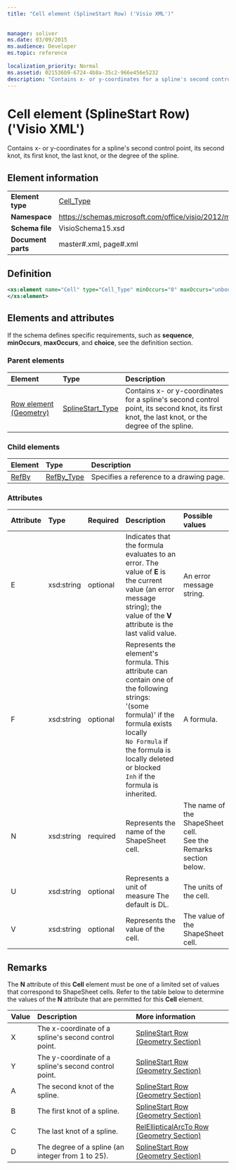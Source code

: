 ```yaml
---
title: "Cell element (SplineStart Row) ('Visio XML')"
 
 
manager: soliver
ms.date: 03/09/2015
ms.audience: Developer
ms.topic: reference
 
localization_priority: Normal
ms.assetid: 021536b9-6724-4b8a-35c2-966e456e5232
description: "Contains x- or y-coordinates for a spline's second control point, its second knot, its first knot, the last knot, or the degree of the spline."
---
```


# Cell element (SplineStart Row) ('Visio XML')

Contains x- or y-coordinates for a spline's second control point, its second knot, its first knot, the last knot, or the degree of the spline.
  
## Element information

|||
|:-----|:-----|
|**Element type** <br/> |[Cell_Type](cell_type-complextypevisio-xml.md) <br/> |
|**Namespace** <br/> |https://schemas.microsoft.com/office/visio/2012/main  <br/> |
|**Schema file** <br/> |VisioSchema15.xsd  <br/> |
|**Document parts** <br/> |master#.xml, page#.xml  <br/> |
   
## Definition

```XML
<xs:element name="Cell" type="Cell_Type" minOccurs="0" maxOccurs="unbounded" >
</xs:element>
```

## Elements and attributes

If the schema defines specific requirements, such as **sequence**, **minOccurs**, **maxOccurs**, and **choice**, see the definition section. 
  
### Parent elements

|**Element**|**Type**|**Description**|
|:-----|:-----|:-----|
|[Row element (Geometry)](row-element-geometry-sectionvisio-xml.md) <br/> |[SplineStart_Type](splinestart_type-complextypevisio-xml.md) <br/> |Contains x- or y-coordinates for a spline's second control point, its second knot, its first knot, the last knot, or the degree of the spline.  <br/> |
   
### Child elements

|**Element**|**Type**|**Description**|
|:-----|:-----|:-----|
|[RefBy](refby-element-cell_type-complextypevisio-xml.md) <br/> |[RefBy_Type](refby_type-complextypevisio-xml.md) <br/> |Specifies a reference to a drawing page.  <br/> |
   
### Attributes

|**Attribute**|**Type**|**Required**|**Description**|**Possible values**|
|:-----|:-----|:-----|:-----|:-----|
|E  <br/> |xsd:string  <br/> |optional  <br/> |Indicates that the formula evaluates to an error. The value of **E** is the current value (an error message string); the value of the **V** attribute is the last valid value.  <br/> |An error message string.  <br/> |
|F  <br/> |xsd:string  <br/> |optional  <br/> | Represents the element's formula. This attribute can contain one of the following strings:  <br/>  '(some formula)' if the formula exists locally  <br/>  `No Formula` if the formula is locally deleted or blocked  <br/>  `Inh` if the formula is inherited.  <br/> |A formula.  <br/> |
|N  <br/> |xsd:string  <br/> |required  <br/> |Represents the name of the ShapeSheet cell.  <br/> |The name of the ShapeSheet cell.  <br/> See the Remarks section below.  <br/> |
|U  <br/> |xsd:string  <br/> |optional  <br/> |Represents a unit of measure The default is DL.  <br/> |The units of the cell.  <br/> |
|V  <br/> |xsd:string  <br/> |optional  <br/> |Represents the value of the cell.  <br/> |The value of the ShapeSheet cell.  <br/> |
   
## Remarks

The **N** attribute of this **Cell** element must be one of a limited set of values that correspond to ShapeSheet cells. Refer to the table below to determine the values of the **N** attribute that are permitted for this **Cell** element. 
  
|**Value**|**Description**|**More information**|
|:-----|:-----|:-----|
|X  <br/> |The x-coordinate of a spline's second control point.  <br/> |[SplineStart Row (Geometry Section)](splinestart-row-geometry-section.md) <br/> |
|Y  <br/> |The y-coordinate of a spline's second control point.  <br/> |[SplineStart Row (Geometry Section)](splinestart-row-geometry-section.md) <br/> |
|A  <br/> |The second knot of the spline.  <br/> |[SplineStart Row (Geometry Section)](splinestart-row-geometry-section.md) <br/> |
|B  <br/> |The first knot of a spline.  <br/> |[SplineStart Row (Geometry Section)](splinestart-row-geometry-section.md) <br/> |
|C  <br/> |The last knot of a spline.  <br/> |[RelEllipticalArcTo Row (Geometry Section)](splinestart-row-geometry-section.md) <br/> |
|D  <br/> |The degree of a spline (an integer from 1 to 25).  <br/> |[SplineStart Row (Geometry Section)](splinestart-row-geometry-section.md) <br/> |
   

